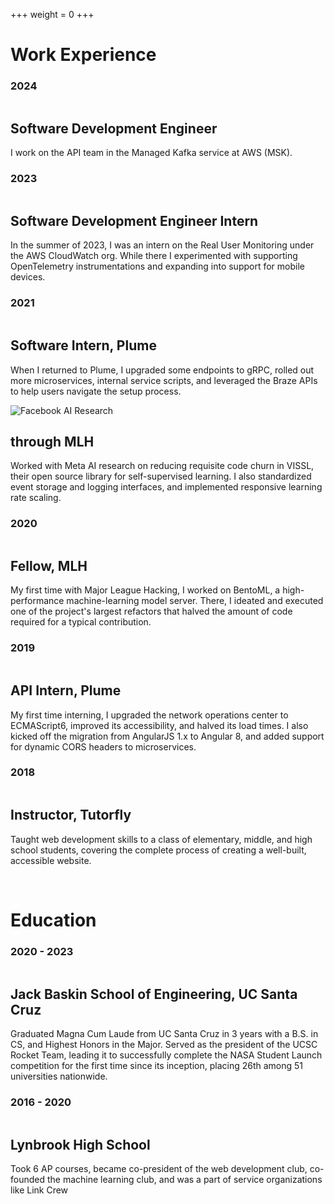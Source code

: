 +++
weight = 0
+++

<div id="experience-container">

# Work Experience

### 2024
<section class="education">
    <div>
        <img src="_index_/aws.png" alt="" data-dark-src="_index_/AWS-Logo-halfwhite.png" data-light-src="_index_/aws.png">
        <h2>Software Development Engineer</h2>
    </div>

I work on the API team in the Managed Kafka service at AWS (MSK).
</section>

### 2023
<section class="education">
    <div>
        <img src="_index_/aws.png" alt="" data-dark-src="_index_/AWS-Logo-halfwhite.png" data-light-src="_index_/aws.png">
        <h2>Software Development Engineer Intern</h2>
    </div>
    
In the summer of 2023, I was an intern on the Real User Monitoring under
the AWS CloudWatch org. While there I experimented with supporting OpenTelemetry
instrumentations and expanding into support for mobile devices.
</section>

### 2021
<section class="education">
    <div>
        <img src="_index_/plume.png" alt="">
        <h2>Software Intern, Plume</h2>
    </div>

When I returned to Plume, I upgraded some endpoints to gRPC, 
rolled out more microservices, internal service scripts, and 
leveraged the Braze APIs to help users navigate the setup
process.
</section>

<section class="education">
    <div>
        <img src="_index_/Meta.jpg" alt="Facebook AI Research">
        <h2>through MLH</h2>
    </div>

Worked with Meta AI research on reducing requisite code churn in VISSL, their open source library for 
self-supervised learning. I also standardized event storage and logging interfaces, and implemented responsive
learning rate scaling.
</section>

### 2020

<section class="education">
    <div>
        <img src="_index_/mlh-logo-black.svg" data-light-src="_index_/mlh-logo-black.svg" data-dark-src="_index_/mlh-logo-white.svg" alt="">
        <h2>Fellow, MLH</h2>
    </div>
    
My first time with Major League Hacking, I worked on BentoML, a high-performance machine-learning model server. 
There, I ideated and executed one of the project's largest refactors that halved the amount of code required for 
a typical contribution.
</section>

### 2019

<section class="education">
    <div>
        <img src="_index_/plume.png" alt="">
        <h2>API Intern, Plume</h2>
    </div>

My first time interning, I upgraded the network operations center to ECMAScript6, improved its accessibility, and halved its load times. 
I also kicked off the migration from AngularJS 1.x to Angular 8, and added support for dynamic CORS headers to microservices. 
</section>

### 2018

<section class="education">
    <div>
        <img src="_index_/tutorfly.png" alt="">
        <h2>Instructor, Tutorfly</h2>
    </div>

Taught web development skills to a class of elementary, middle, and high school students, covering the complete process of creating a well-built, accessible website. 
</section>

<br>

# Education

### 2020 - 2023

<section class="education">
    <div>
        <img src="_index_/ucsc.png" alt="">
        <h2>Jack Baskin School of Engineering, UC Santa Cruz</h2>
    </div>
    
Graduated Magna Cum Laude from UC Santa Cruz in 3 years with a B.S. in CS, and Highest Honors in the Major.
Served as the president of the UCSC Rocket Team, leading it to successfully complete the NASA Student Launch
competition for the first time since its inception, placing 26th among 51 universities nationwide.
</section>

### 2016 - 2020
<section class="education">
    <div>
        <img src="_index_/lhs.jpg" alt="">
        <h2>Lynbrook High School</h2>
    </div>
    
Took 6 AP courses, became co-president of the web development club, co-founded the machine learning club, and was a part of service organizations like Link Crew
</section>

</div>

